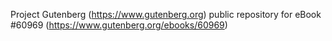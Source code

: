 Project Gutenberg (https://www.gutenberg.org) public repository for eBook #60969 (https://www.gutenberg.org/ebooks/60969)
